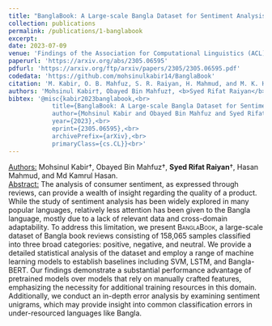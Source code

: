 ```yaml
---
title: "BanglaBook: A Large-scale Bangla Dataset for Sentiment Analysis from Book Reviews"
collection: publications
permalink: /publications/1-banglabook
excerpt: 
date: 2023-07-09
venue: 'Findings of the Association for Computational Linguistics (ACL)'
paperurl: 'https://arxiv.org/abs/2305.06595'
pdfurl: 'https://arxiv.org/ftp/arxiv/papers/2305/2305.06595.pdf'
codedata: 'https://github.com/mohsinulkabir14/BanglaBook'
citation: 'M. Kabir, O. B. Mahfuz, S. R. Raiyan, H. Mahmud, and M. K. Hasan, “BanglaBook: A Large-scale Bangla Dataset for Sentiment Analysis from Book Reviews,” arXiv preprint arXiv:2305.06595, 2023.'
authors: 'Mohsinul Kabir†, Obayed Bin Mahfuz†, <b>Syed Rifat Raiyan</b>†, Hasan Mahmud, and Md Kamrul Hasan.'
bibtex: '@misc{kabir2023banglabook,<br>
            title={BanglaBook: A Large-scale Bangla Dataset for Sentiment Analysis from Book Reviews},<br>
            author={Mohsinul Kabir and Obayed Bin Mahfuz and Syed Rifat Raiyan and Hasan Mahmud and Md Kamrul Hasan},<br>
            year={2023},<br>
            eprint={2305.06595},<br>
            archivePrefix={arXiv},<br>
            primaryClass={cs.CL}}<br>'
---
```

<u>Authors:</u> Mohsinul Kabir†, Obayed Bin Mahfuz†, **Syed Rifat Raiyan**†, Hasan Mahmud, and Md Kamrul Hasan.
<br>
<u>Abstract:</u> The analysis of consumer sentiment, as expressed through reviews, can provide a wealth
of insight regarding the quality of a product. While the study of sentiment analysis
has been widely explored in many popular
languages, relatively less attention has been
given to the Bangla language, mostly due
to a lack of relevant data and cross-domain
adaptability. To address this limitation, we
present <span style="font-variant:small-caps;">BanglaBook</span>, a large-scale dataset
of Bangla book reviews consisting of 158,065
samples classified into three broad categories:
positive, negative, and neutral. We provide a
detailed statistical analysis of the dataset and
employ a range of machine learning models
to establish baselines including SVM, LSTM,
and Bangla-BERT. Our findings demonstrate
a substantial performance advantage of pretrained models over models that rely on manually crafted features, emphasizing the necessity for additional training resources in this domain. Additionally, we conduct an in-depth
error analysis by examining sentiment unigrams, which may provide insight into common classification errors in under-resourced
languages like Bangla.
<br>
<!-- [[PDF]](https://arxiv.org/ftp/arxiv/papers/2305/2305.06595.pdf) [[Code/Data]](https://github.com/mohsinulkabir14/BanglaBook) -->